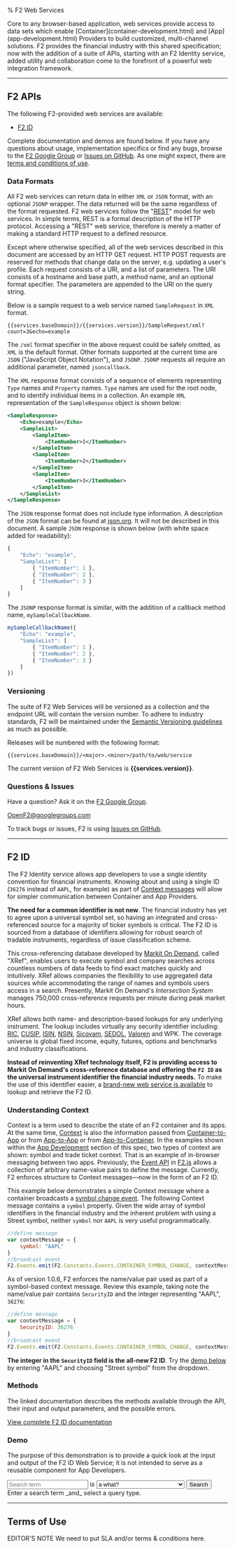 % F2 Web Services

<p class="lead">Core to any browser-based application, web services provide access to data sets which enable [Container](container-development.html) and [App](app-development.html) Providers to build customized, multi-channel solutions. F2 provides the financial industry with this shared specification; now with the addition of a suite of APIs, starting with an F2 Identity service, added utility and collaboration come to the forefront of a powerful web integration framework.</p>

* * * *

## F2 APIs

The following F2-provided web services are available:

* [F2 ID](#f2-id)

Complete documentation and demos are found below. If you have any questions about usage, implementation specifics or find any bugs, browse to the [F2 Google Group](https://groups.google.com/forum/#!forum/OpenF2) or [Issues on GitHub](https://github.com/OpenF2/F2/issues). As one might expect, there are [terms and conditions of use](#terms-of-use).

### Data Formats

All F2 web services can return data in either `XML` or `JSON` format, with an optional `JSONP` wrapper. The data returned will be the same regardless of the format requested. F2 web services follow the "[REST](http://en.wikipedia.org/wiki/Representational_state_transfer)" model for web services. In simple terms, REST is a formal description of the HTTP protocol. Accessing a "REST" web service, therefore is merely a matter of making a standard HTTP request to a defined resource.

Except where otherwise specified, all of the web services described in this document are accessed by an HTTP GET request. HTTP POST requests are reserved for methods that change data on the server, e.g. updating a user's profile. Each request consists of a URI, and a list of parameters. The URI consists of a hostname and base path, a method name, and an optional format specifier. The parameters are appended to the URI on the query string.

Below is a sample request to a web service named `SampleRequest` in `XML` format.

`{{services.baseDomain}}/{{services.version}}/SampleRequest/xml?count=3&echo=example`

The `/xml` format specifier in the above request could be safely omitted, as `XML` is the default format. Other formats supported at the current time are `JSON` ("JavaScript Object Notation"), and `JSONP`. `JSONP` requests all require an additional parameter, named `jsoncallback`. 

The `XML` response format consists of a sequence of elements representing `Type` names and `Property` names. `Type` names are used for the root node, and to identify individual items in a collection. An example `XML` representation of the `SampleResponse` object is shown below:

```xml
<SampleResponse>
    <Echo>example</Echo>
    <SampleList>
        <SampleItem>
            <ItemNumber>1</ItemNumber>
        </SampleItem>
        <SampleItem>
            <ItemNumber>2</ItemNumber>
        </SampleItem>
        <SampleItem>
            <ItemNumber>3</ItemNumber>
        </SampleItem>
    </SampleList>
</SampleResponse>
```

The `JSON` response format does not include type information. A description of the `JSON` format can be found at [json.org](http://www.json.org). It will not be described in this document. A sample `JSON` response is shown below (with white space added for readability):

```javascript
{
    "Echo": "example",
    "SampleList": [
        { "ItemNumber": 1 },
        { "ItemNumber": 2 },
        { "ItemNumber": 3 }
    ]
}
```

The `JSONP` response format is similar, with the addition of a callback method name, `mySampleCallbackName`.

```javascript
mySampleCallbackName({
    "Echo": "example",
    "SampleList": [
        { "ItemNumber": 1 },
        { "ItemNumber": 2 },
        { "ItemNumber": 3 }
    ]
})
```

### Versioning

The suite of F2 Web Services will be versioned as a collection and the endpoint URL will contain the version number. To adhere to industry standards, F2 will be maintained under the [Semantic Versioning guidelines](http://semver.org/) as much as possible.

Releases will be numbered with the following format:

`{{services.baseDomain}}/<major>.<minor>/path/to/web/service`

The current version of F2 Web Services is **{{services.version}}**.

### Questions & Issues

Have a question? Ask it on the [F2 Google Group](https://groups.google.com/forum/#!forum/OpenF2).

<OpenF2@googlegroups.com>

To track bugs or issues, F2 is using [Issues on GitHub](https://github.com/OpenF2/F2/issues).

* * * *

## F2 ID

The F2 Identity service allows app developers to use a single identity convention for financial instruments. Knowing about and using a single ID (`36276` instead of `AAPL`, for example) as part of [Context messages](index.html#context) will allow for simpler communication between Container and App Providers. 

**The need for a common identifier is not new**. The financial industry has yet to agree upon a universal symbol set, so having an integrated and cross-referenced source for a majority of ticker symbols is critical. The F2 ID is sourced from a database of identifiers allowing for robust search of tradable instruments, regardless of issue classification scheme.

This cross-referencing database developed by [Markit On Demand](http://www.markitondemand.com), called "XRef", enables users to execute symbol and company searches across countless numbers of data feeds to find exact matches quickly and intuitively. XRef allows companies the flexibility to use aggregated data sources while accommodating the range of names and symbols users access in a search. Presently, Markit On Demand's _Intersection System_ manages 750,000 cross-reference requests per minute during peak market hours. 

XRef allows both name- and description-based lookups for any underlying instrument. The lookup includes virtually any security identifier including: [RIC](http://en.wikipedia.org/wiki/Reuters_Instrument_Code), [CUSIP](http://en.wikipedia.org/wiki/CUSIP), [ISIN](http://en.wikipedia.org/wiki/ISIN), [NSIN](http://en.wikipedia.org/wiki/NSIN), [Sicovam](http://en.wikipedia.org/wiki/Sicovam), [SEDOL](http://en.wikipedia.org/wiki/SEDOL), [Valoren](http://en.wikipedia.org/wiki/Valoren) and WPK. The coverage universe is global fixed income, equity, futures, options and benchmarks and industry classifications.

**Instead of reinventing XRef technology itself, F2 is providing access to Markit On Demand's cross-reference database and offering the `F2 ID` as the universal instrument identifier the financial industry needs.** To make the use of this identifier easier, a [brand-new web service is available](#demo) to lookup and retrieve the F2 ID.

### Understanding Context

Context is a term used to describe the state of an F2 container and its apps. At the same time, [Context](index.html#context) is also the information passed from [Container-to-App](app-development.html#container-to-app-context) or from [App-to-App](app-development.html#app-to-app-context) or from [App-to-Container](app-development.html#app-to-container-context). In the examples shown within the [App Development](app-development.html) section of this spec, two types of context are shown: symbol and trade ticket context. That is an example of in-browser messaging between two apps. Previously, the [Event API](../sdk/classes/F2.Events.html) in [F2.js](f2js-sdk.html) allows a collection of arbitrary name-value pairs to define the message. Currently, F2 enforces structure to Context messages&mdash;now in the form of an F2 ID.

This example below demonstrates a simple Context message where a container broadcasts a [symbol change event](../sdk/classes/F2.Events.html). The following Context message contains a `symbol` property. Given the wide array of symbol identifiers in the financial industry and the inherent problem with using a Street symbol, neither `symbol` nor `AAPL` is very useful programmatically.

```javascript
//define message
var contextMessage = {
	symbol: "AAPL"
}
//broadcast event
F2.Events.emit(F2.Constants.Events.CONTAINER_SYMBOL_CHANGE, contextMessage);
```

As of version 1.0.6, F2 enforces the name/value pair used as part of a symbol-based context message. Review this example, taking note the name/value pair contains `SecurityID` and the integer representing "AAPL", `36276`: 

```javascript
//define message
var contextMessage = {
	SecurityID: 36276
}
//broadcast event
F2.Events.emit(F2.Constants.Events.CONTAINER_SYMBOL_CHANGE, contextMessage);
```

**The integer in the `SecurityID` field is the all-new F2 ID**. Try the [demo below](#demo) by entering "AAPL" and choosing "Street symbol" from the dropdown.

### Methods

The linked documentation describes the methods available through the API, their input and output parameters, and the possible errors.

<p><a class="btn btn-primary" href="{{services.baseDomain}}/{{services.version}}/Lookup/doc/html" target="_blank">View complete F2 ID documentation</a></p>

### Demo

The purpose of this demonstration is to provide a quick look at the input and output of the F2 ID Web Service; it is not intended to serve as a reusable component for App Developers.

<form class="form-horizontal form-search" id="demo-F2IDLookupForm" autocomplete="off">
	<div class="control-group">
		<input type="text" class="span2" placeholder="Search term" >
		<span class="help-inline">is</span>
		<select class="span3">
	  		<option value="#">a what?</option>
	  		<option value="isin">an ISIN</option>
	  		<option value="sedol">a SEDOL</option>
	  		<option value="symbol">a Street symbol</option>
	  		<option value="name">a full or partial company name</option>
		</select>
		<button type="submit" class="btn btn-primary" data-loading-text="Searching...">Search</button>
		<div class="help-block hide">Enter a search term _and_ select a query type.</div>
	</div>
</form>
<div id="demo-F2IDLookupResults"></div>

* * * *

## Terms of Use

<span class="label label-warning">EDITOR'S NOTE</span> We need to put SLA and/or terms & conditions here.
